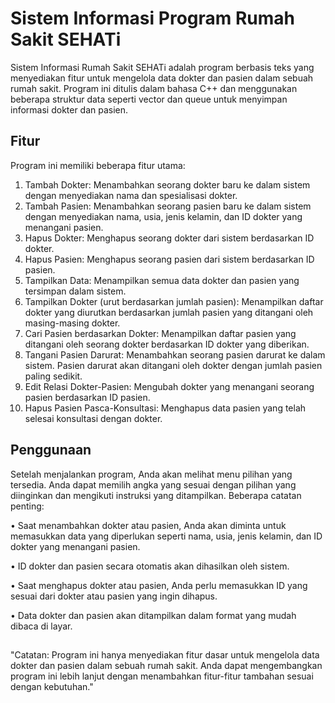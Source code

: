 
# Sistem Informasi Program Rumah Sakit SEHATi

Sistem Informasi Rumah Sakit SEHATi adalah program berbasis teks yang menyediakan fitur untuk mengelola data dokter dan pasien dalam sebuah rumah sakit. Program ini ditulis dalam bahasa C++ dan menggunakan beberapa struktur data seperti vector dan queue untuk menyimpan informasi dokter dan pasien.




## Fitur

Program ini memiliki beberapa fitur utama:
1.	Tambah Dokter: Menambahkan seorang dokter baru ke dalam sistem dengan menyediakan nama dan spesialisasi dokter.
2.	Tambah Pasien: Menambahkan seorang pasien baru ke dalam sistem dengan menyediakan nama, usia, jenis kelamin, dan ID dokter yang menangani pasien.
3.	Hapus Dokter: Menghapus seorang dokter dari sistem berdasarkan ID dokter.
4.	Hapus Pasien: Menghapus seorang pasien dari sistem berdasarkan ID pasien.
5.	Tampilkan Data: Menampilkan semua data dokter dan pasien yang tersimpan dalam sistem.
6.	Tampilkan Dokter (urut berdasarkan jumlah pasien): Menampilkan daftar dokter yang diurutkan berdasarkan jumlah pasien yang ditangani oleh masing-masing dokter.
7.	Cari Pasien berdasarkan Dokter: Menampilkan daftar pasien yang ditangani oleh seorang dokter berdasarkan ID dokter yang diberikan.
8.	Tangani Pasien Darurat: Menambahkan seorang pasien darurat ke dalam sistem. Pasien darurat akan ditangani oleh dokter dengan jumlah pasien paling sedikit.
9.	Edit Relasi Dokter-Pasien: Mengubah dokter yang menangani seorang pasien berdasarkan ID pasien.
10.	Hapus Pasien Pasca-Konsultasi: Menghapus data pasien yang telah selesai konsultasi dengan dokter.

## Penggunaan

Setelah menjalankan program, Anda akan melihat menu pilihan yang tersedia. Anda dapat memilih angka yang sesuai dengan pilihan yang diinginkan dan mengikuti instruksi yang ditampilkan.
Beberapa catatan penting:

•	Saat menambahkan dokter atau pasien, Anda akan diminta untuk memasukkan data yang diperlukan seperti nama, usia, jenis kelamin, dan ID dokter yang menangani pasien.

•	ID dokter dan pasien secara otomatis akan dihasilkan oleh sistem.

•	Saat menghapus dokter atau pasien, Anda perlu memasukkan ID yang sesuai dari dokter atau pasien yang ingin dihapus.

•	Data dokter dan pasien akan ditampilkan dalam format yang mudah dibaca di layar.


##  
"Catatan: Program ini hanya menyediakan fitur dasar untuk mengelola data dokter dan pasien dalam sebuah rumah sakit. Anda dapat mengembangkan program ini lebih lanjut dengan menambahkan fitur-fitur tambahan sesuai dengan kebutuhan."
